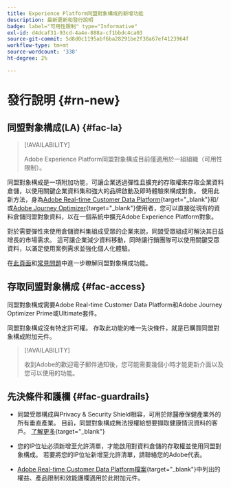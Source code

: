 ```yaml
---
title: Experience Platform同盟對象構成的新增功能
description: 最新更新和發行說明
badge: label="可用性限制" type="Informative"
exl-id: d4dcaf31-93cd-4a4e-888a-cf1bbdc4ca03
source-git-commit: 5d8d0c1195abf6ba28291be2f38a67ef4123964f
workflow-type: tm+mt
source-wordcount: '338'
ht-degree: 2%

---
```


# 發行說明 {#rn-new}

## 同盟對象構成(LA) {#fac-la}

>[!AVAILABILITY]
>
>Adobe Experience Platform同盟對象構成目前僅適用於一組組織（可用性限制）。
>

同盟對象構成是一項附加功能，可讓企業透過彈性且擴充的存取權來存取企業資料倉儲，以使用關鍵企業資料集和強大的品牌啟動及即時體驗來構成對象。 使用此新方法，身為[Adobe Real-time Customer Data Platform](https://experienceleague.adobe.com/en/docs/experience-platform/segmentation/home){target="_blank"}和/或[Adobe Journey Optimizer](https://experienceleague.adobe.com/zh-hant/docs/journey-optimizer/using/ajo-home){target="_blank"}使用者，您可以直接從現有的資料倉儲同盟對象資料，以在一個系統中擴充Adobe Experience Platform對象。

對於需要彈性來使用倉儲資料集組成受眾的企業來說，同盟受眾組成可解決其日益增長的市場需求。 這可讓企業減少資料移動，同時讓行銷團隊可以使用關鍵受眾資料，以滿足使用案例需求並強化個人化體驗。  

在[此頁面](get-started.md)和[常見問題](get-started.md#faq)中進一步瞭解同盟對象構成功能。

## 存取同盟對象構成 {#fac-access}

同盟對象構成需要Adobe Real-time Customer Data Platform和Adobe Journey Optimizer Prime或Ultimate套件。

同盟對象構成沒有特定許可權。 存取此功能的唯一先決條件，就是已購買同盟對象構成附加元件。

>[!AVAILABILITY]
>
>收到Adobe的歡迎電子郵件通知後，您可能需要幾個小時才能更新介面以及您可以使用的功能。
>

## 先決條件和護欄 {#fac-guardrails}

* 同盟受眾構成與Privacy &amp; Security Shield相容，可用於除醫療保健產業外的所有垂直產業。 目前，同盟對象構成無法授權給想要擷取健康情況資料的客戶。 [了解更多](https://experienceleague.adobe.com/en/docs/events/customer-data-management-voices-recordings/governance/healthcare-shield){target="_blank"}

* 您的IP位址必須新增至允許清單，才能啟用對資料倉儲的存取權並使用同盟對象構成。 若要將您的IP位址新增至允許清單，請聯絡您的Adobe代表。

* [Adobe Real-time Customer Data Platform檔案](https://experienceleague.adobe.com/en/docs/experience-platform/profile/guardrails){target="_blank"}中列出的權益、產品限制和效能護欄適用於此附加元件。
